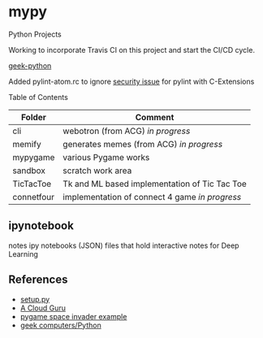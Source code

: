 # mypy
Python Projects

Working to incorporate Travis CI on this project and start the CI/CD cycle.

[geek-python](https://github.com/geekcomputers/Python/blob/master/.travis.yml)

Added pylint-atom.rc to ignore [security issue](https://stackoverflow.com/questions/28437071/pylint-1-4-reports-e1101no-member-on-all-c-extensions) for pylint with C-Extensions

Table of Contents

Folder | Comment
---|---
cli  | webotron (from ACG)  *in progress*
memify | generates memes (from ACG) *in progress*
mypygame | various Pygame works
sandbox | scratch work area
TicTacToe  |  Tk and ML based implementation of Tic Tac Toe
connetfour | implementation of connect 4 game *in progress*




## ipynotebook

notes ipy notebooks (JSON) files that hold interactive notes for Deep Learning
## References

* [setup.py](https://github.com/kennethreitz/setup.py/blob/master/setup.py)
* [A Cloud Guru](http://acloud.guru)
* [pygame space invader example](https://github.com/Julez37/project_arcade/blob/master/PyInvader.py)
* [geek computers/Python](https://github.com/geekcomputers/Python)
